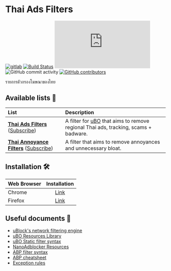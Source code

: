 # Thai Ads Filters

[![gitlab](https://img.shields.io/badge/gitlab-mirror-red.svg?logo=gitlab)](https://gitlab.com/adblock-thai/thai-ads-filter)
[![Build Status](https://travis-ci.org/adblock-thai/thai-ads-filter.svg?branch=master)](https://travis-ci.org/adblock-thai/thai-ads-filter)
[![Repo size](https://img.badgesize.io/adblock-thai/thai-ads-filter/gh-pages/subscription.txt?style=flat-round&label=filter%20size)](https://github.com/adblock-thai/thai-ads-filter)
![GitHub commit activity](https://img.shields.io/github/commit-activity/w/adblock-thai/thai-ads-filter)
[![GitHub contributors](https://img.shields.io/github/contributors/adblock-thai/thai-ads-filter)](https://github.com/adblock-thai/thai-ads-filter/graphs/contributors)

รายการตัวกรองโฆษณาของไทย

## Available lists :page_facing_up:
| List                          | Description                                                             |
|:------------------------------|:------------------------------------------------------------------------|
**[Thai Ads Filters](https://adblock-thai.github.io/thai-ads-filter/subscription.txt)** ([Subscribe][Thai Ads Filter Subscribe]) | A filter for [uBO](https://github.com/gorhill/uBlock) that aims to remove regional Thai ads, tracking, scams + badware. |
**[Thai Annoyance Filters](https://adblock-thai.github.io/thai-ads-filter/annoyance.txt)** ([Subscribe][Thai Annoyance Filter Subscribe]) | A filter that aims to remove annoyances and unnecessary bloat. |

[Thai Ads Filter Subscribe]: https://subscribe.adblockplus.org/?location=https://adblock-thai.github.io/thai-ads-filter/subscription.txt&amp;title=Thai%20Adblock%20List
[Thai Annoyance Filter Subscribe]: https://subscribe.adblockplus.org/?location=https://adblock-thai.github.io/thai-ads-filter/annoyance.txt&amp;title=Thai%20Annoyances%20List

## Installation 🛠
| Web Browser | Installation |
|----------|:-------------:|
| Chrome   |  [Link](https://adblock-thai.github.io/%E0%B8%A7%E0%B8%B4%E0%B8%98%E0%B8%B5%E0%B8%95%E0%B8%B4%E0%B8%94%E0%B8%95%E0%B8%B1%E0%B9%89%E0%B8%87%E0%B9%82%E0%B8%9B%E0%B8%A3%E0%B9%81%E0%B8%81%E0%B8%A3%E0%B8%A1%E0%B8%9A%E0%B8%A5%E0%B9%87%E0%B8%AD%E0%B8%81%E0%B9%82%E0%B8%86%E0%B8%A9%E0%B8%93%E0%B8%B2%E0%B8%AA%E0%B8%B3%E0%B8%AB%E0%B8%A3%E0%B8%B1%E0%B8%9A-chrome) |
| Firefox  |  [Link](https://adblock-thai.github.io/%E0%B8%A7%E0%B8%B4%E0%B8%98%E0%B8%B5%E0%B8%95%E0%B8%B4%E0%B8%94%E0%B8%95%E0%B8%B1%E0%B9%89%E0%B8%87%E0%B9%82%E0%B8%9B%E0%B8%A3%E0%B9%81%E0%B8%81%E0%B8%A3%E0%B8%A1%E0%B8%9A%E0%B8%A5%E0%B9%87%E0%B8%AD%E0%B8%81%E0%B9%82%E0%B8%86%E0%B8%A9%E0%B8%93%E0%B8%B2%E0%B8%AA%E0%B8%B3%E0%B8%AB%E0%B8%A3%E0%B8%B1%E0%B8%9A-firefox-%E0%B9%83%E0%B8%8A%E0%B9%89%E0%B9%83%E0%B8%99-android-%E0%B9%84%E0%B8%94%E0%B9%89)   |

## Useful documents 📝
- [uBlock's network filtering engine](https://github.com/gorhill/uBlock/wiki/Overview-of-uBlock's-network-filtering-engine)
- [uBO Resources Library](https://github.com/gorhill/uBlock/wiki/Resources-Library)
- [uBO Static filter syntax](https://github.com/gorhill/uBlock/wiki/Static-filter-syntax)
- [NanoAdblocker Resources](https://github.com/NanoAdblocker/NanoFilters/blob/master/NanoFiltersSource/NanoResources.txt)
- [ABP filter syntax](https://help.eyeo.com/en/adblockplus/how-to-write-filters)
- [ABP cheatsheet](https://adblockplus.org/filter-cheatsheet)
- [Exception rules](https://help.eyeo.com/en/adblockplus/how-to-write-filters#elemhide_exceptions)

